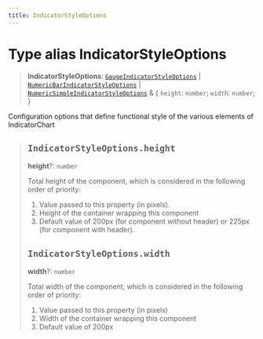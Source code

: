 ```yaml
---
title: IndicatorStyleOptions
---
```


# Type alias IndicatorStyleOptions

> **IndicatorStyleOptions**: [`GaugeIndicatorStyleOptions`](../interfaces/interface.GaugeIndicatorStyleOptions.md) \| [`NumericBarIndicatorStyleOptions`](../interfaces/interface.NumericBarIndicatorStyleOptions.md) \| [`NumericSimpleIndicatorStyleOptions`](../interfaces/interface.NumericSimpleIndicatorStyleOptions.md) & \{
  `height`: `number`;
  `width`: `number`;
 }

Configuration options that define functional style of the various elements of IndicatorChart

> ## `IndicatorStyleOptions.height`
>
> **height**?: `number`
>
> Total height of the component, which is considered in the following order of priority:
>
> 1. Value passed to this property (in pixels).
> 2. Height of the container wrapping this component
> 3. Default value of 200px (for component without header) or 225px (for component with header).
>
> ## `IndicatorStyleOptions.width`
>
> **width**?: `number`
>
> Total width of the component, which is considered in the following order of priority:
>
> 1. Value passed to this property (in pixels)
> 2. Width of the container wrapping this component
> 3. Default value of 200px
>
>
